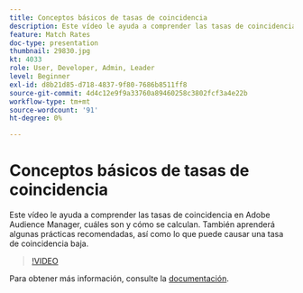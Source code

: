 ```yaml
---
title: Conceptos básicos de tasas de coincidencia
description: Este vídeo le ayuda a comprender las tasas de coincidencia en Adobe Audience Manager, cuáles son y cómo se calculan. También aprenderá algunas prácticas recomendadas, así como lo que puede causar una tasa de coincidencia baja.
feature: Match Rates
doc-type: presentation
thumbnail: 29830.jpg
kt: 4033
role: User, Developer, Admin, Leader
level: Beginner
exl-id: d8b21d85-d718-4837-9f80-7686b8511ff8
source-git-commit: 4d4c12e9f9a33760a89460258c3802fcf3a4e22b
workflow-type: tm+mt
source-wordcount: '91'
ht-degree: 0%

---
```


# Conceptos básicos de tasas de coincidencia

Este vídeo le ayuda a comprender las tasas de coincidencia en Adobe Audience Manager, cuáles son y cómo se calculan. También aprenderá algunas prácticas recomendadas, así como lo que puede causar una tasa de coincidencia baja.

>[!VIDEO](https://video.tv.adobe.com/v/29830/?quality=12)

Para obtener más información, consulte la [documentación](https://experienceleague.adobe.com/docs/audience-manager/user-guide/features/addressable-audiences.html).
